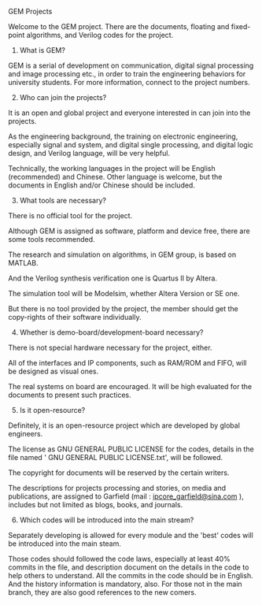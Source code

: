 GEM Projects

Welcome to the GEM project. There are the documents, floating and fixed-point algorithms, and Verilog codes for the project.




1. What is GEM?


GEM is a serial of development on communication, digital signal processing and image processing etc., in order to train the engineering behaviors for university students. For more information, connect to the project numbers.


2. Who can join the projects?


It is an open and global project and everyone interested in can join into the projects.

As the engineering background, the training on electronic engineering, especially signal and system, and digital single processing, and digital logic design, and Verilog language, will be very helpful.

Technically, the working languages in the project will be English (recommended) and Chinese. Other language is welcome, but the documents in English and/or Chinese should be included.


3. What tools are necessary?

There is no official tool for the project. 

Although GEM is assigned as software, platform and device free, there are some tools recommended. 

The research and simulation on algorithms, in GEM group, is based on MATLAB.

And the Verilog synthesis verification one is Quartus II by Altera.

The simulation tool will be Modelsim, whether Altera Version or SE one.

But there is no tool provided by the project, the member should get the copy-rights of their software individually.



4. Whether is demo-board/development-board necessary?

There is not special hardware necessary for the project, either.

All of the interfaces and IP components, such as RAM/ROM and FIFO, will be designed as visual ones.

The real systems on board are encouraged. It will be high evaluated for the documents to present such practices.



5. Is it open-resource?

Definitely, it is an open-resource project which are developed by global engineers.

The license as GNU GENERAL PUBLIC LICENSE for the codes, details in the file named ' GNU GENERAL PUBLIC LICENSE.txt', will be followed.

The copyright for documents will be reserved by the certain writers.

The descriptions for projects processing and stories, on media and publications, are assigned to Garfield (mail : ipcore_garfield@sina.com ), includes but not limited as blogs, books, and journals.



6. Which codes will be introduced into the main stream?

Separately developing is allowed for every module and the 'best' codes will be introduced into the main steam. 

Those codes should followed the code laws, especially at least 40% commits in the file, and description document on the details in the code to help others to understand. All the commits in the code should be in English. And the history information is mandatory, also.
For those not in the main branch, they are also good references to the new comers.

